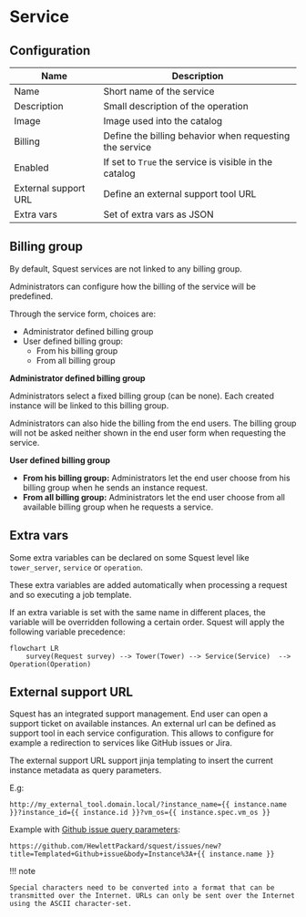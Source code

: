 # Service

## Configuration

| Name                 | Description                                             |
|----------------------|---------------------------------------------------------|
| Name                 | Short name of the service                               |
| Description          | Small description of the operation                      |
| Image                | Image used into the catalog                             |
| Billing              | Define the billing behavior when requesting the service |
| Enabled              | If set to `True` the service is visible in the catalog  |
| External support URL | Define an external support  tool URL                    |
| Extra vars           | Set of extra vars as JSON                               |


## Billing group

By default, Squest services are not linked to any billing group.

Administrators can configure how the billing of the service will be predefined.

Through the service form, choices are:

  - Administrator defined billing group
  - User defined billing group:
    - From his billing group
    - From all billing group

**Administrator defined billing group**

Administrators select a fixed billing group (can be none).
Each created instance will be linked to this billing group.

Administrators can also hide the billing from the end users.
The billing group will not be asked neither shown in the end user form when requesting the service.

**User defined billing group**

- **From his billing group:** Administrators let the end user choose from his billing group when he sends an instance request.
- **From all billing group:** Administrators let the end user choose from all available billing group when he requests a service.

## Extra vars

Some extra variables can be declared on some Squest level like `tower_server`, `service` or `operation`.

These extra variables are added automatically when processing a request and so executing a job template.

If an extra variable is set with the same name in different places, the variable will be overridden following a certain order.
Squest will apply the following variable precedence:

```mermaid
flowchart LR
    survey(Request survey) --> Tower(Tower) --> Service(Service)  --> Operation(Operation)
```

## External support URL

Squest has an integrated support management. End user can open a support ticket on available instances.
An external url can be defined as support tool in each service configuration. This allows to configure for example a redirection to services like GitHub issues or Jira.

The external support URL support jinja templating to insert the current instance metadata as query parameters.

E.g:
```
http://my_external_tool.domain.local/?instance_name={{ instance.name }}?instance_id={{ instance.id }}?vm_os={{ instance.spec.vm_os }}
```

Example with [Github issue query parameters](https://docs.github.com/en/enterprise-server@3.1/issues/tracking-your-work-with-issues/creating-an-issue#creating-an-issue-from-a-url-query):
```
https://github.com/HewlettPackard/squest/issues/new?title=Templated+Github+issue&body=Instance%3A+{{ instance.name }}
```

!!! note

    Special characters need to be converted into a format that can be transmitted over the Internet. URLs can only be sent over the Internet using the ASCII character-set.
